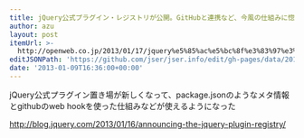 ```yaml
---
title: jQuery公式プラグイン・レジストリが公開。GitHubと連携など、今風の仕組みに惚れ惚れ | OpenWeb
author: azu
layout: post
itemUrl: >-
  http://openweb.co.jp/2013/01/17/jquery%e5%85%ac%e5%bc%8f%e3%83%97%e3%83%a9%e3%82%b0%e3%82%a4%e3%83%b3%e3%83%bb%e3%83%ac%e3%82%b8%e3%82%b9%e3%83%88%e3%83%aa%e3%81%8c%e5%85%ac%e9%96%8b%e3%80%82github%e3%81%a8%e9%80%a3%e6%90%ba/
editJSONPath: 'https://github.com/jser/jser.info/edit/gh-pages/data/2013/01/index.json'
date: '2013-01-09T16:36:00+00:00'
---
```

jQuery公式プラグイン置き場が新しくなって、package.jsonのようなメタ情報とgithubのweb hookを使った仕組みなどが使えるようになった

http://blog.jquery.com/2013/01/16/announcing-the-jquery-plugin-registry/
